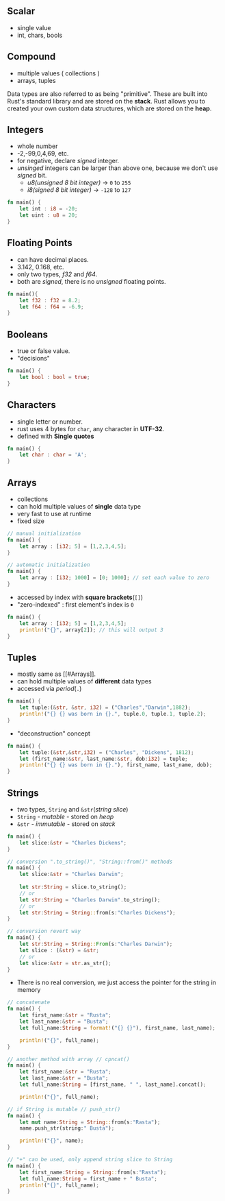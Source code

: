 ## Scalar
- single value
- int, chars, bools
## Compound
- multiple values ( collections )
- arrays, tuples

Data types are also referred to as being "primitive". These are built into Rust's standard library and are stored on the **stack**. Rust allows you to created your own custom data structures, which are stored on the **heap**.

## Integers
- whole number
- -2,-99,0,4,69, etc.
- for negative, declare *signed* integer.
- *unsinged* integers can be larger than above one, because we don't use *signed* bit.
	- *u8(unsigned 8 bit integer)* -> `0` to `255`
	- *i8(signed 8 bit integer)* -> `-128` to `127`
```rust
fn main() {
	let int : i8 = -20;
	let uint : u8 = 20;
}
```

## Floating Points
- can have decimal places.
- 3.142, 0.168, etc.
- only two types, *f32* and *f64*.
- both are *signed*, there is no *unsigned* floating points.
```rust
fn main(){
	let f32 : f32 = 8.2;
	let f64 : f64 = -6.9;
}
```

## Booleans
- true or false value.
- "decisions"
```rust
fn main() {
	let bool : bool = true;
}
```

## Characters
- single letter or number.
- rust uses 4 bytes for `char`, any character in **UTF-32**.
- defined with **Single quotes** 
```rust
fn main() {
	let char : char = 'A';
}
```

## Arrays
- collections
- can hold multiple values of **single** data type
- very fast to use at runtime
- fixed size
```rust
// manual initialization
fn main() {
	let array : [i32; 5] = [1,2,3,4,5];
}

// automatic initialization
fn main() {
	let array : [i32; 1000] = [0; 1000]; // set each value to zero
}
```
- accessed by index with **square brackets**(`[]`)
- "zero-indexed" : first element's index is `0`
```rust
fn main() {
	let array : [i32; 5] = [1,2,3,4,5];
	println!("{}", array[2]); // this will output 3
}
```

## Tuples
- mostly same as [[#Arrays]].
- can hold multiple values of **different** data types
- accessed via *period*(`.`)
```rust
fn main() {
	let tuple:(&str, &str, i32) = ("Charles","Darwin",1882);
	println!("{} {} was born in {}.", tuple.0, tuple.1, tuple.2);
}
```
- "deconstruction" concept
```Rust
fn main() {
	let tuple:(&str,&str,i32) = ("Charles", "Dickens", 1812);
	let (first_name:&str, last_name:&str, dob:i32) = tuple;
	println!("{} {} was born in {}."), first_name, last_name, dob);
}
```

## Strings
- two types, `String` and `&str`(*string slice*)
- `String` - *mutable* - stored on *heap*
- `&str` - *immutable* - stored on *stack*
```rust
fn main() {
	let slice:&str = "Charles Dickens";
}
```

```rust
// conversion ".to_string()", "String::from()" methods
fn main() {
	let slice:&str = "Charles Darwin";
	
	let str:String = slice.to_string();
	// or
	let str:String = "Charles Darwin".to_string();
	// or
	let str:String = String::from(s:"Charles Dickens");
}
```

```rust
// conversion revert way
fn main() {
	let str:String = String::From(s:"Charles Darwin");
	let slice : (&str) = &str;
	// or
	let slice:&str = str.as_str();
}
```

- There is no real conversion, we just access the pointer for the string in memory
```rust
// concatenate
fn main() {
	let first_name:&str = "Rusta";
	let last_name:&str = "Busta";
	let full_name:String = format!("{} {}"), first_name, last_name);

	println!("{}", full_name);
}
```

```rust
// another method with array // cpncat()
fn main() {
	let first_name:&str = "Rusta";
	let last_name:&str = "Busta";
	let full_name:String = [first_name, " ", last_name].concat();

	println!("{}", full_name);
```

```rust
// if String is mutable // push_str()
fn main() {
	let mut name:String = String::from(s:"Rasta");
	name.push_str(string:" Busta");

	println!("{}", name);
}
```

```rust
// "+" can be used, only append string slice to String
fn main() {
	let first_name:String = String::from(s:"Rasta");
	let full_name:String = first_name + " Busta";
	println!("{}", full_name);
}
```